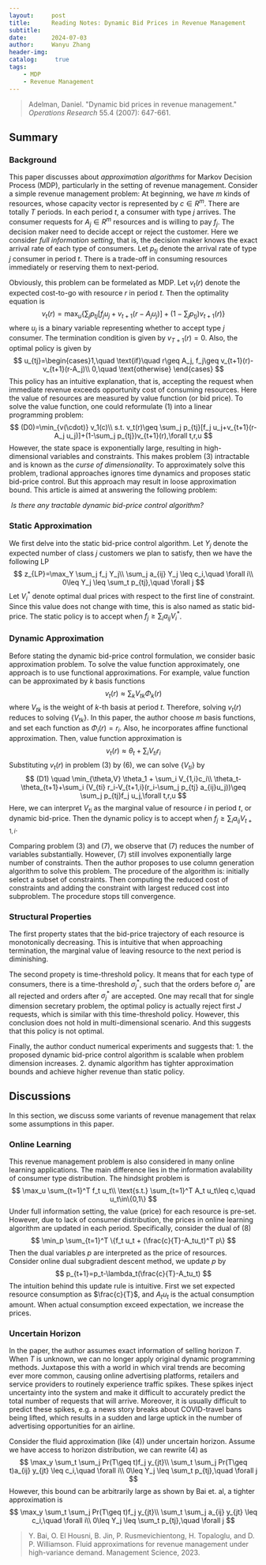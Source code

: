 ```yaml
---
layout:     post
title:      Reading Notes: Dynamic Bid Prices in Revenue Management
subtitle:   
date:       2024-07-03
author:     Wanyu Zhang
header-img: 
catalog: 	 true
tags:
    - MDP
    - Revenue Management
---
```


> Adelman, Daniel. "Dynamic bid prices in revenue management." *Operations* *Research* 55.4 (2007): 647-661.

## Summary

### Background

This paper discusses about *approximation algorithms* for Markov Decision Process (MDP), particularly in the setting of revenue management. Consider a simple revenue management problem: At beginning, we have $m$ kinds of resources, whose capacity vector is represented by $c\in R^m$. There are totally $T$ periods. In each period $t$, a consumer with type $j$ arrives. The consumer requests for $A_j \in R^m$ resources and is willing to pay $f_j$. The decision maker need to decide accept or reject the customer. Here we consider *full information setting*, that is, the decision maker knows the exact arrival rate of each type of consumers. Let $p_{tj}$ denote the arrival rate of type $j$ consumer in period $t$. There is a trade-off in consuming resources immediately or reserving them to next-period. 

Obviously, this problem can be formelated as MDP. Let $v_t(r)$ denote the expected cost-to-go with resource $r$ in period $t$. Then the optimality equation is
$$
v_t(r)=\max_{u}\{\sum_j p_{tj}[f_j u_j+v_{t+1}(r-A_j u_j)]+(1-\sum_j p_{tj})v_{t+1}(r)\}
$$
where $u_j$ is a binary variable representing whether to accept type $j$ consumer. The termination condition is given by $v_{T+1}(r)=0$. Also, the optimal policy is given by
$$
u_{tj}=\begin{cases}1,\quad \text{if}\quad r\geq A_j, f_j\geq v_{t+1}(r)-v_{t+1}(r-A_j)\\
0,\quad \text{otherwise}
\end{cases}
$$
This policy has an intuitive explanation, that is, accepting the request when immediate revenue exceeds opportunity cost of consuming resources. Here the value of resources are measured by value function (or bid price). To solve the value function, one could reformulate (1) into a linear programming problem:
$$
(D0)=\min_{v(\cdot)} v_1(c)\\
s.t. v_t(r)\geq \sum_j p_{tj}[f_j u_j+v_{t+1}(r-A_j u_j)]+(1-\sum_j p_{tj})v_{t+1}(r),\forall t,r,u
$$
However, the state space is exponentially large, resulting in high-dimensional variables and constraints. This makes problem (3) intractable and is known as the *curse of dimensionality*. To approximately solve this problem, tradional approaches ignores time dynamics and proposes static bid-price control. But this approach may result in loose approximation bound. This article is aimed at answering the following problem:

​					*Is there any tractable dynamic bid-price control algorithm?*

### Static Approximation

We first delve into the static bid-price control algorithm. Let $Y_j$ denote the expected number of class $j$ customers we plan to satisfy, then we have the following LP
$$
z_{LP}=\max_Y \sum_j f_j Y_j\\
\sum_j a_{ij} Y_j \leq c_i,\quad \forall i\\
0\leq Y_j \leq \sum_t p_{tj},\quad \forall j
$$
Let $V_i^*$ denote optimal dual prices with respect to the first line of constraint. Since this value does not change with time, this is also named as static bid-price. The static policy is to accept when $f_j \geq \sum_i a_{ij} V_i^*$. 

### Dynamic Approximation

Before stating the dynamic bid-price control formulation, we consider basic approximation problem. To solve the value function approximately, one approach is to use functional approximations. For example, value function can be approximated by $k$ basis functions
$$
v_t(r)\approx\sum_k V_{t k} \Phi_k(r)
$$
where $V_{t k}$ is the weight of $k$-th basis at period $t$. Therefore,  solving $v_t(r)$ reduces to solving $\{V_{tk}\}$. In this paper, the author choose $m$ basis functions, and set each function as $\Phi_i(r)=r_i$. Also, he incorporates affine functional approximation. Then, value function approximation is
$$
v_t(r)\approx \theta_t+\sum_i V_{t i} r_i
$$
Substituting $v_t(r)$ in problem (3) by (6), we can solve $\{V_{ti}\}$ by
$$
(D1) \quad \min_{\theta,V} \theta_1 + \sum_i V_{1,i}c_i\\
\theta_t-\theta_{t+1}+\sum_i (V_{ti} r_i-V_{t+1,i}(r_i-\sum_j p_{tj} a_{ij}u_j))\geq \sum_j p_{tj}f_j u_j,\forall t,r,u
$$
Here, we can interpret $V_{ti}$ as the marginal value of resource $i$ in period $t$, or dynamic bid-price. Then the dynamic policy is to accept when $f_j \geq \sum_i a_{ij} V_{t+1,i}$.

Comparing problem (3) and (7), we observe that (7) reduces the number of variables substantially. However, (7) still involves exponentially large number of constraints. Then the author proposes to use column generation algorithm to solve this problem. The procedure of the algorithm is: initially select a subset of constraints. Then computing the reduced cost of constraints and adding the constraint with largest reduced cost into subproblem. The procedure stops till convergence.

### Structural Properties

The first property states that the bid-price trajectory of each resource is monotonically decreasing. This is intuitive that when approaching termination, the marginal value of leaving resource to the next period is diminishing. 

The second propety is time-threshold policy. It means that for each type of consumers, there is a time-threshold $\sigma_j^*$, such that the orders before $\sigma_j^*$ are all rejected and orders after $\sigma_j^*$ are accepted. One may recall that for single dimension secretary problem, the optimal policy is actually reject first $J$ requests, which is similar with this time-threshold policy. However, this conclusion does not hold in multi-dimensional scenario. And this suggests that this policy is not optimal. 

Finally, the author conduct numerical experiments and suggests that: 1. the proposed dynamic bid-price control algorithm is scalable when problem dimension increases. 2. dynamic algorithm has tighter approximation bounds and achieve higher revenue than static policy.

## Discussions

In this section, we discuss some variants of revenue management that relax some assumptions in this paper.

### Online Learning

This revenue management problem is also considered in many online learning applications. The main difference lies in the information avalability of consumer type distribution. The hindsight problem is
$$
\max_u \sum_{t=1}^T f_t u_t\\
\text{s.t.} \sum_{t=1}^T A_t u_t\leq c,\quad u_t\in\{0,1\}
$$
Under full information setting, the value (price) for each resource is pre-set. However, due to lack of consumer distribution, the prices in online learning algorithm are updated in each period. Specifically, consider the dual of (8)
$$
\min_p \sum_{t=1}^T \{f_t u_t + (\frac{c}{T}-A_tu_t)^T p\}
$$
Then the dual variables $p$ are interpreted as the price of resources. Consider online dual subgradient descent method, we update $p$ by
$$
p_{t+1}=p_t-\lambda_t(\frac{c}{T}-A_tu_t)
$$
The intuition behind this update rule is intuitive. First we set expected resource consumption as $\frac{c}{T}$, and $A_tu_t$ is the actual consumption amount. When actual consumption exceed expectation, we increase the prices. 

### Uncertain Horizon

In the paper, the author assumes exact information of selling horizon $T$. When $T$ is unknown, we can no longer apply original dynamic programming methods. Juxtapose this with a world in which viral trends are becoming ever more common, causing online advertising platforms, retailers and service providers to routinely experience traffic spikes. These spikes inject uncertainty into the system and make it difficult to accurately predict the total number of requests that will arrive. Moreover, it is usually difficult to predict these spikes, e.g. a news story breaks about COVID-travel bans being lifted, which results in a sudden and large uptick in the number of advertising opportunities for an airline.

Consider the fluid approximation (like (4)) under uncertain horizon. Assume we have access to horizon distribution, we can rewrite (4) as 
$$
\max_y \sum_t \sum_j Pr(T\geq t)f_j y_{jt}\\
\sum_t \sum_j Pr(T\geq t)a_{ij} y_{jt} \leq c_i,\quad \forall i\\
0\leq Y_j \leq \sum_t p_{tj},\quad \forall j
$$
However, this bound can be arbitrarily large as shown by Bai et. al, a tighter approximation is
$$
\max_y \sum_t \sum_j Pr(T\geq t)f_j y_{jt}\\
\sum_t \sum_j a_{ij} y_{jt} \leq c_i,\quad \forall i\\
0\leq Y_j \leq \sum_t p_{tj},\quad \forall j
$$

> Y. Bai, O. El Housni, B. Jin, P. Rusmevichientong, H. Topaloglu, and D. P. Williamson. Fluid approximations for revenue management under high-variance demand. Management Science, 2023.
